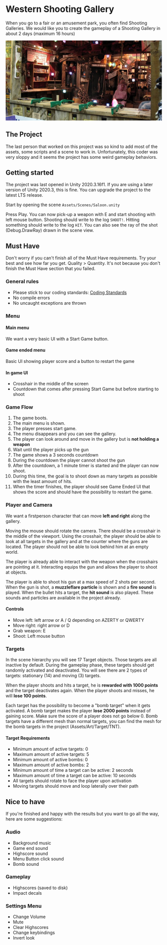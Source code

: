 # Western Shooting Gallery

When you go to a fair or an amusement park, you often find Shooting Galleries.
We would like you to create the gameplay of a Shooting Gallery in about 2 days (maximum 16 hours)

![ShootingGallery](README-Data/ShootingGallery.jpg)

## The Project

The last person that worked on this project was so kind to add most of the assets, some scripts and a scene to work in.
Unfortunately, this coder was very sloppy and it seems the project has some weird gameplay behaviors.

## Getting started

The project was last opened in Unity 2020.3.16f1.
If you are using a later version of Unity 2020.3, this is fine. You can upgrade the project to the latest LTS release.

Start by opening the scene `Assets/Scenes/Saloon.unity`

Press Play. You can now pick-up a weapon with E and start shooting with left mouse button.
Shooting should write to the log `SHOOT!`. Hitting something should write to the log `HIT`.
You can also see the ray of the shot (Debug.DrawRay) drawn in the scene view.

## Must Have

Don't worry if you can't finish all of the Must Have requirements.
Try your best and see how far you get. Quality > Quantity.
It's not because you don't finish the Must Have section that you failed.

### General rules

* Please stick to our coding standards: [Coding Standards](README-Data/CodingStandards.pdf)
* No compile errors
* No uncaught exceptions are thrown

### Menu

#### Main menu
We want a very basic UI with a Start Game button.

#### Game ended menu
Basic UI showing player score and a button to restart the game

#### In game UI
* Crosshair in the middle of the screen
* Countdown that comes after pressing Start Game but before starting to shoot

### Game Flow

1. The game boots.
2. The main menu is shown.
3. The player presses start game.
4. The menu disappears and you can see the gallery.
5. The player can look around and move in the gallery but is **not holding a weapon**
6. Wait until the player picks up the gun
7. The game shows a 3 seconds countdown
8. During the countdown the player cannot shoot the gun
9. After the countdown, a 1 minute timer is started and the player can now shoot.
10. During this time, the goal is to shoot down as many targets as possible with the least amount of hits.
11. When the timer finishes, the player should see Game Ended UI that shows the score and should have the possibility to restart the game.

### Player and Camera

We want a firstperson character that can move **left and right** along the gallery.

Moving the mouse should rotate the camera.
There should be a crosshair in the middle of the viewport.
Using the crosshair, the player should be able to look at all targets in the gallery and at the counter where the guns are located. The player should not be able to look behind him at an empty world.

The player is already able to interact with the weapon when the crosshairs are pointing at it. Interacting equips the gun and allows the player to shoot at objects.

The player is able to shoot his gun at a max speed of 2 shots per second.
When the gun is shot, a **muzzleflare particle** is shown and a **fire sound** is played. When the bullet hits a target, the **hit sound** is also played. These sounds and particles are available in the project already.

#### Controls
* Move left: left arrow or A / Q depending on AZERTY or QWERTY
* Move right: right arrow or D
* Grab weapon: E
* Shoot: Left mouse button

### Targets

In the scene hierarchy you will see 17 Target objects.
Those targets are all inactive by default.
During the gameplay phase, these targets should get randomly activated and deactivated.
You will see there are 2 types of targets: stationary (14) and moving (3) targets.

When the player shoots and hits a target, he is **rewarded with 1000 points** and the target deactivates again.
When the player shoots and misses, he will **lose 100 points**.

Each target has the possibility to become a "bomb target" when it gets activated.
A bomb target makes the player **lose 2000 points** instead of gaining score.
Make sure the score of a player does not go below 0.
Bomb targets have a different mesh than normal targets, you can find the mesh for the bomb targets in the project (Assets/Art/Target/TNT).

#### Target Requirements
* Minimum amount of active targets: 0
* Maximum amount of active targets: 5
* Minimum amount of active bombs: 0
* Maximum amount of active bombs: 2
* Minimum amount of time a target can be active: 2 seconds
* Maximum amount of time a target can be active: 10 seconds
* All targets should rotate to face the player upon activation
* Moving targets should move and loop laterally over their path

## Nice to have

If you're finished and happy with the results but you want to go all the way, here are some suggestions:

### Audio

* Background music
* Game end sound
* Highscore sound
* Menu Button click sound
* Bomb sound

### Gameplay

* Highscores (saved to disk)
* Impact decals

### Settings Menu
* Change Volume
* Mute
* Clear Highscores
* Change keybindings
* Invert look
